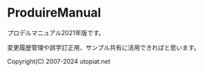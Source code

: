 # ProduireManual

プロデルマニュアル2021年版です。

変更履歴管理や誤字訂正用、サンプル共有に活用できればと思います。

Copyright(C) 2007-2024 utopiat.net